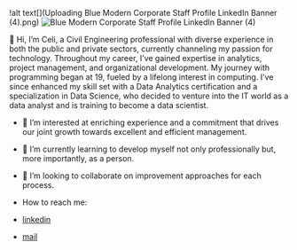 !alt text[](Uploading Blue Modern Corporate Staff Profile LinkedIn Banner (4).png)
![Blue Modern Corporate Staff Profile LinkedIn Banner (4)](https://github.com/user-attachments/assets/cc4048b6-f329-40f6-a0be-2cb024e2773f)


👋 Hi, I’m Celi, a Civil Engineering professional with diverse experience in both the public and private sectors, currently channeling my passion for technology. Throughout my career, I’ve gained expertise in analytics, project management, and organizational development. My journey with programming began at 19, fueled by a lifelong interest in computing. I’ve since enhanced my skill set with a Data Analytics certification and a specialization in Data Science, who decided to venture into the IT world as a data analyst and is training to become a data scientist.

- 👀 I’m interested at enriching experience and a commitment that drives our joint growth towards excellent and efficient management.
- 🌱 I’m currently learning to develop myself not only professionally but, more importantly, as a person.
- 💞️ I’m looking to collaborate on improvement approaches for each process.
-  How to reach me:
 
  - [linkedin](www.linkedin.com/in/celinagriselfurbatto)
  - [mail](celifurbis@gmail.com)
  
<!---
celifurbis/celifurbis is a ✨ special ✨ repository because its `README.md` (this file) appears on your GitHub profile.
You can click the Preview link to take a look at your changes.
--->
